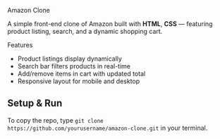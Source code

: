  Amazon Clone

A simple front-end clone of Amazon built with **HTML**, **CSS** — featuring product listing, search, and a dynamic shopping cart.

 Features
- Product listings display dynamically
- Search bar filters products in real-time
- Add/remove items in cart with updated total
- Responsive layout for mobile and desktop

## Setup & Run
To copy the repo, type `git clone https://github.com/yourusername/amazon-clone.git` in your terminal.
